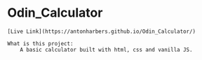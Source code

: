 # Odin_Calculator

    [Live Link](https://antonharbers.github.io/Odin_Calculator/)

    What is this project:
        A basic calculator built with html, css and vanilla JS.